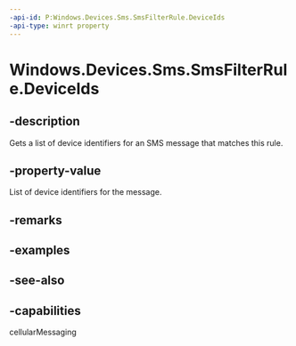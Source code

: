 ----api-id: P:Windows.Devices.Sms.SmsFilterRule.DeviceIds
-api-type: winrt property
---<!-- Property syntaxpublic Windows.Foundation.Collections.IVector<string> DeviceIds { get; }--># Windows.Devices.Sms.SmsFilterRule.DeviceIds## -descriptionGets a list of device identifiers for an SMS message that matches this rule.## -property-valueList of device identifiers for the message.## -remarks## -examples## -see-also## -capabilitiescellularMessaging